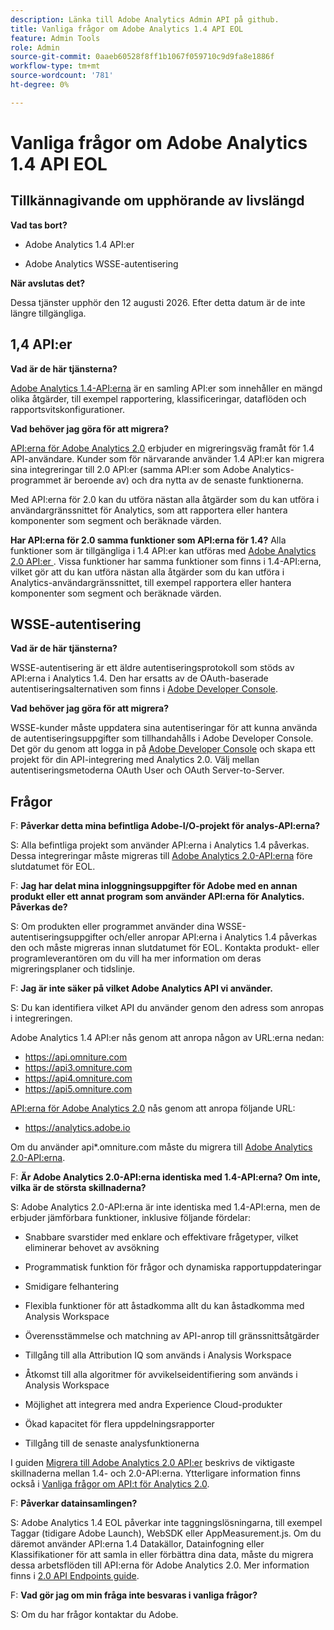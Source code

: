 ```yaml
---
description: Länka till Adobe Analytics Admin API på github.
title: Vanliga frågor om Adobe Analytics 1.4 API EOL
feature: Admin Tools
role: Admin
source-git-commit: 0aaeb60528f8ff1b1067f059710c9d9fa8e1886f
workflow-type: tm+mt
source-wordcount: '781'
ht-degree: 0%

---
```


# Vanliga frågor om Adobe Analytics 1.4 API EOL

## Tillkännagivande om upphörande av livslängd

**Vad tas bort?**

* Adobe Analytics 1.4 API:er

* Adobe Analytics WSSE-autentisering

**När avslutas det?**

Dessa tjänster upphör den 12 augusti 2026. Efter detta datum är de inte längre tillgängliga.

## 1,4 API:er

**Vad är de här tjänsterna?**

[Adobe Analytics 1.4-API:erna](https://developer.adobe.com/analytics-apis/docs/1.4/) är en samling API:er som innehåller en mängd olika åtgärder, till exempel rapportering, klassificeringar, dataflöden och rapportsvitskonfigurationer.

**Vad behöver jag göra för att migrera?**

[API:erna för Adobe Analytics 2.0](https://developer.adobe.com/analytics-apis/docs/2.0/) erbjuder en migreringsväg framåt för 1.4 API-användare. Kunder som för närvarande använder 1.4 API:er kan migrera sina integreringar till 2.0 API:er (samma API:er som Adobe Analytics-programmet är beroende av) och dra nytta av de senaste funktionerna.

Med API:erna för 2.0 kan du utföra nästan alla åtgärder som du kan utföra i användargränssnittet för Analytics, som att rapportera eller hantera komponenter som segment och beräknade värden.

**Har API:erna för 2.0 samma funktioner som API:erna för 1.4?**
Alla funktioner som är tillgängliga i 1.4 API:er kan utföras med [ Adobe Analytics 2.0 API:er ](https://developer.adobe.com/analytics-apis/docs/2.0/) . Vissa funktioner har samma funktioner som finns i 1.4-API:erna, vilket gör att du kan utföra nästan alla åtgärder som du kan utföra i Analytics-användargränssnittet, till exempel rapportera eller hantera komponenter som segment och beräknade värden.

## WSSE-autentisering

**Vad är de här tjänsterna?**

WSSE-autentisering är ett äldre autentiseringsprotokoll som stöds av API:erna i Analytics 1.4. Den har ersatts av de OAuth-baserade autentiseringsalternativen som finns i [Adobe Developer Console](https://developer.adobe.com/console/home).

**Vad behöver jag göra för att migrera?**

WSSE-kunder måste uppdatera sina autentiseringar för att kunna använda de autentiseringsuppgifter som tillhandahålls i Adobe Developer Console. Det gör du genom att logga in på [Adobe Developer Console](https://developer.adobe.com/console/home) och skapa ett projekt för din API-integrering med Analytics 2.0. Välj mellan autentiseringsmetoderna OAuth User och OAuth Server-to-Server.

## Frågor

F: **Påverkar detta mina befintliga Adobe-I/O-projekt för analys-API:erna?**

S: Alla befintliga projekt som använder API:erna i Analytics 1.4 påverkas. Dessa integreringar måste migreras till [Adobe Analytics 2.0-API:erna](https://developer.adobe.com/analytics-apis/docs/2.0/) före slutdatumet för EOL.

F: **Jag har delat mina inloggningsuppgifter för Adobe med en annan produkt eller ett annat program som använder API:erna för Analytics. Påverkas de?**

S: Om produkten eller programmet använder dina WSSE-autentiseringsuppgifter och/eller anropar API:erna i Analytics 1.4 påverkas den och måste migreras innan slutdatumet för EOL. Kontakta produkt- eller programleverantören om du vill ha mer information om deras migreringsplaner och tidslinje.

F: **Jag är inte säker på vilket Adobe Analytics API vi använder.**

S: Du kan identifiera vilket API du använder genom den adress som anropas i integreringen.

Adobe Analytics 1.4 API:er nås genom att anropa någon av URL:erna nedan:
* https://api.omniture.com
* https://api3.omniture.com
* https://api4.omniture.com
* https://api5.omniture.com

[API:erna för Adobe Analytics 2.0](https://developer.adobe.com/analytics-apis/docs/2.0/) nås genom att anropa följande URL:
* https://analytics.adobe.io

Om du använder api*.omniture.com måste du migrera till [Adobe Analytics 2.0-API:erna](https://developer.adobe.com/analytics-apis/docs/2.0/).

F: **Är Adobe Analytics 2.0-API:erna identiska med 1.4-API:erna? Om inte, vilka är de största skillnaderna?**

S: Adobe Analytics 2.0-API:erna är inte identiska med 1.4-API:erna, men de erbjuder jämförbara funktioner, inklusive följande fördelar:

* Snabbare svarstider med enklare och effektivare frågetyper, vilket eliminerar behovet av avsökning

* Programmatisk funktion för frågor och dynamiska rapportuppdateringar

* Smidigare felhantering

* Flexibla funktioner för att åstadkomma allt du kan åstadkomma med Analysis Workspace

* Överensstämmelse och matchning av API-anrop till gränssnittsåtgärder

* Tillgång till alla Attribution IQ som används i Analysis Workspace

* Åtkomst till alla algoritmer för avvikelseidentifiering som används i Analysis Workspace

* Möjlighet att integrera med andra Experience Cloud-produkter

* Ökad kapacitet för flera uppdelningsrapporter

* Tillgång till de senaste analysfunktionerna

I guiden [Migrera till Adobe Analytics 2.0 API:er](https://developer.adobe.com/analytics-apis/docs/2.0/guides/migration/) beskrivs de viktigaste skillnaderna mellan 1.4- och 2.0-API:erna. Ytterligare information finns också i [Vanliga frågor om API:t för Analytics 2.0](https://developer.adobe.com/analytics-apis/docs/2.0/guides/faq/).

F: **Påverkar datainsamlingen?**

S: Adobe Analytics 1.4 EOL påverkar inte taggningslösningarna, till exempel Taggar (tidigare Adobe Launch), WebSDK eller AppMeasurement.js. Om du däremot använder API:erna 1.4 Datakällor, Datainfogning eller Klassifikationer för att samla in eller förbättra dina data, måste du migrera dessa arbetsflöden till API:erna för Adobe Analytics 2.0. Mer information finns i [2.0 API Endpoints guide](https://developer.adobe.com/analytics-apis/docs/2.0/guides/endpoints/).

F: **Vad gör jag om min fråga inte besvaras i vanliga frågor?**

S: Om du har frågor kontaktar du Adobe.

